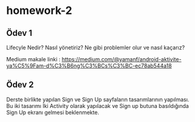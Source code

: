 # homework-2

## Ödev 1 

Lifecyle Nedir? Nasıl yönetiriz? Ne gibi problemler olur ve nasıl kaçarız?

Medium makale linki : https://medium.com/@yamanf/android-aktivite-ya%C5%9Fam-d%C3%B6ng%C3%BCs%C3%BC-ec78ab544a18

## Ödev 2

Derste birlikte yapılan Sign ve Sign Up sayfaların tasarımlarının yapılması. Bu iki tasarımı İki Activity olarak yapılacak ve Sign up butuna basıldığında Sign Up ekranı gelmesi beklenmekte.
